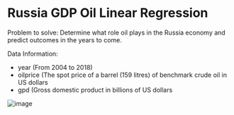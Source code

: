 # Russia GDP Oil Linear Regression
Problem to solve:  Determine what role oil plays in the Russia economy and predict outcomes in the years to come. 

Data Information:
- year (From 2004 to 2018)
- oilprice (The spot price of a barrel (159 litres) of benchmark crude oil in US dollars
- gpd (Gross domestic product in billions of US dollars

![image](https://user-images.githubusercontent.com/102191236/184403966-985b4078-9e88-4261-908b-7cd248d3033a.png)



